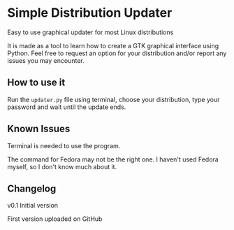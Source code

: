 # Simple Distribution Updater
Easy to use graphical updater for most Linux distributions

It is made as a tool to learn how to create a GTK graphical interface using Python. Feel free to request an option for your distribution and/or report any issues you may encounter.

## How to use it
Run the `updater.py` file using terminal, choose your distribution, type your password and wait until the update ends.

## Known Issues

Terminal is needed to use the program.

The command for Fedora may not be the right one. I haven't used Fedora myself, so I don't know much about it.

## Changelog

v0.1
Initial version

First version uploaded on GitHub
